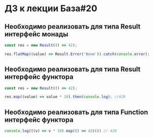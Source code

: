 # ДЗ к лекции База#20

## Необходимо реализовать для типа Result интерфейс монады

```js
const res = new Result(() => 42);

res.flatMap((value) => Result.Error('Boom')).catch(console.error);
```

## Необходимо реализовать для типа Result интерфейс функтора

```js
const res = new Result(() => 42);

res.map((value) => value * 10).then(console.log); //420 
```

## Необходимо реализовать для типа Function интерфейс функтора

```js
console.log(((v) => v * 10).map(() => 42)()) // 420
```
